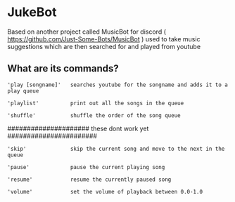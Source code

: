 # JukeBot

Based on another project called MusicBot for discord ( https://github.com/Just-Some-Bots/MusicBot )
used to take music suggestions which are then searched for and played from youtube

## What are its commands?

	'play [songname]'	searches youtube for the songname and adds it to a play queue

	'playlist'			print out all the songs in the queue

	'shuffle'			shuffle the order of the song queue
    
#####################  these dont work yet  #######################

	'skip'				skip the current song and move to the next in the queue

	'pause'				pause the current playing song

	'resume'			resume the currently paused song

	'volume'			set the volume of playback between 0.0-1.0

